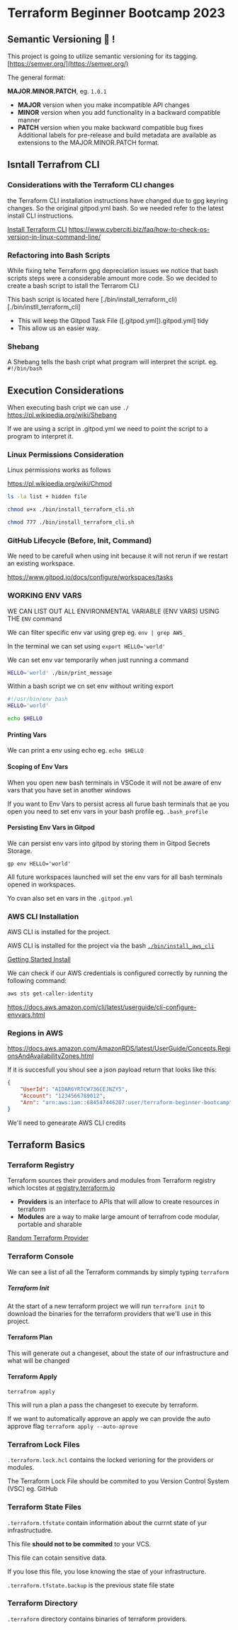# Terraform Beginner Bootcamp 2023

## Semantic Versioning :mage: !

This project is going to utilize semantic versioning for its tagging.
[https://semver.org/](https://semver.org/)

The general format:

**MAJOR.MINOR.PATCH**, eg. `1.0.1`

- **MAJOR** version when you make incompatible API changes
- **MINOR** version when you add functionality in a backward compatible manner
- **PATCH** version when you make backward compatible bug fixes
Additional labels for pre-release and build metadata are available as extensions to the MAJOR.MINOR.PATCH format.

## Isntall Terrafrom CLI

### Considerations with the Terraform CLI changes
the Terraform CLI installation instructions have changed due to gpg keyring changes. So the original gitpod.yml bash. So we needed refer to the latest install CLI instructions.


[Install Terraform CLI](https://developer.hashicorp.com/terraform/tutorials/aws-get-started/install-cli])
https://www.cyberciti.biz/faq/how-to-check-os-version-in-linux-command-line/

### Refactoring into Bash Scripts

While fixing tehe Terraform gpg depreciation issues we notice that bash scripts steps were a considerable amount more code. So we decided to create a bash script to istall the Terrarom CLI

This bash script is located here [./bin/install_terraform_cli)[./bin/instll_terraform_cli]

- This will keep the Gitpod Task File ([.gitpod.yml]).gitpod.yml] tidy
- This allow us an easier way.

### Shebang

A Shebang tells the bash cript what program will interpret the script. eg. `#!/bin/bash`

## Execution Considerations

When executing bash cript we can use `./`
https://pl.wikipedia.org/wiki/Shebang

If we are using a script in .gitpod.yml we need to point the script to a program to interpret it.

### Linux Permissions Consideration

Linux permissions works as follows

https://pl.wikipedia.org/wiki/Chmod

```sh
ls -la list + hidden file
```
```sh
chmod u+x ./bin/install_terraform_cli.sh
```
```sh
chmod 777 ./bin/install_terraform_cli.sh
```

### GitHub Lifecycle (Before, Init, Command)

We need to be carefull when using init because it will not rerun if we restart an existing workspace.

https://www.gitpod.io/docs/configure/workspaces/tasks


### WORKING ENV VARS

WE CAN LIST OUT ALL ENVIRONMENTAL VARIABLE (ENV VARS) USING THE `ENV` command

We can filter specific env var using grep eg. `env | grep AWS_`

In the terminal we can set using `export HELLO='world'`

We can set env var temporarily when just running a command

```sh
HELLO='world' ./bin/print_message
```
Within a bash script we cn set env without writing export

```sh
#!/usr/bin/env bash
HELLO='world'

echo $HELLO
```
#### Printing Vars

We can print a env using echo eg. `echo $HELLO`

#### Scoping of Env Vars

When you open new bash terminals in VSCode it will not be aware of env vars that you have set in another windows

If you want to Env Vars to persist acress all furue bash terminals that ae you open you need to set env vars in your bash profile eg. `.bash_profile`

#### Persisting Env Vars in Gitpod

We can persist env vars into gitpod by storing them in Gitpod Secrets Storage.

```
gp env HELLO='world'
```

All future workspaces launched will set the env vars for all bash terminals opened in workspaces.

Yo cvan also set en vars in the `.gitpod.yml`

### AWS CLI Installation

AWS CLI is installed for the project.

AWS CLI is installed for the project via the bash [`./bin/install_aws_cli`](./bin/install_aws_cli)

[Getting Started Install](https://docs.aws.amazon.com/cli/latest/userguide/getting-started-install.html)

We can check if our AWS credentials is configured correctly by running the following command:
```sh
aws sts get-caller-identity
```
https://docs.aws.amazon.com/cli/latest/userguide/cli-configure-envvars.html

### Regions in AWS

https://docs.aws.amazon.com/AmazonRDS/latest/UserGuide/Concepts.RegionsAndAvailabilityZones.html

If it is succesfull you shoul see a json payload return that looks like this:

```json
{
    "UserId": "AIDAR6YRTCW736CEJNZY5",
    "Account": "1234566789012",
    "Arn": "arn:aws:iam::684547446207:user/terraform-beginner-bootcamp"
}
```
We'll need to genearate AWS CLI credits

## Terraform Basics

### Terraform Registry

Terraform sources their providers and modules from Terraform registry which locstes at [registry.terraform.io](https://registry.terraform.io/)

- **Providers** is an interface to APIs that will allow to create resources in terraform
- **Modules** are a way to make large amount of terrafrom code modular, portable and sharable

[Random Terraform Provider](https://registry.terraform.io/providers/hashicorp/random)
### Terraform Console

We can see a list of all the Terraform commands by simply typing `terraform`

##### Terraform Init

At the start of a new terraform project we will run `terraform init` to download the binaries for the terraform providers that we'll use in this project.

#### Terraform Plan

This will generate out a changeset, about the state of our infrastructure and what will be changed

#### Terraform Apply

`terrafrom apply`

This will run a plan a pass the changeset to execute by terraform.

If we want to automatically approve an apply we can provide the auto approve flag `terraform apply --auto-aprove`

### Terrafrom Lock Files

`.terraform.lock.hcl` contains the locked verioning for the providers or modules.

The Terraform Lock File should be commited to you Version Control System (VSC) eg. GitHub

### Terraform State Files

`.terraform.tfstate` contain information about the currnt state of yur infrastructudre.

This file **should not to be commited** to your VCS.

This file can cotain sensitive data.

If you lose this file, you lose knowing the stae of your infrastructure.

`.terraform.tfstate.backup` is the previous state file state

### Terraform Directory 

`.terraform` directory contains binaries of terraform providers.
